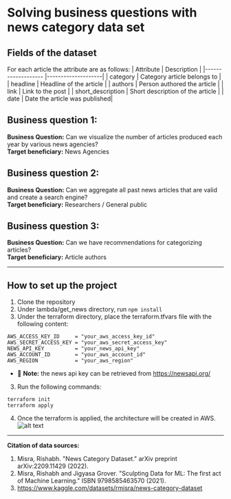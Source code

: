 # Solving business questions with news category data set

## Fields of the dataset

For each article the attribute are as follows:
| Attribute | Description |
|------------------- |--------------------|
| category | Category article belongs to |
| headline | Headline of the article |
| authors | Person authored the article |
| link | Link to the post |
| short_description | Short description of the article |
| date | Date the article was published|

## Business question 1:

**Business Question:** Can we visualize the number of articles produced each year by various news agencies?<br/>
**Target beneficiary:** News Agencies

## Business question 2:

**Business Question:** Can we aggregate all past news articles that are valid and create a search engine? <br/>
**Target beneficiary:** Researchers / General public

## Business question 3:

**Business Question:** Can we have recommendations for categorizing articles? <br/>
**Target beneficiary:** Article authors

---

## How to set up the project

1. Clone the repository
2. Under lambda/get_news directory, run `npm install`
3. Under the terraform directory, place the terraform.tfvars file with the following content:

```
AWS_ACCESS_KEY_ID     = "your_aws_access_key_id"
AWS_SECRET_ACCESS_KEY = "your_aws_secret_access_key"
NEWS_API_KEY          = "your_news_api_key"
AWS_ACCOUNT_ID        = "your_aws_account_id"
AWS_REGION            = "your_aws_region"
```

- :memo: **Note:** the news api key can be retrieved from https://newsapi.org/

3. Run the following commands:

```
terraform init
terraform apply
```

4. Once the terraform is applied, the architecture will be created in AWS.
   ![alt text](image.jpg)

---

**Citation of data sources:**

1. Misra, Rishabh. "News Category Dataset." arXiv preprint arXiv:2209.11429 (2022).
2. Misra, Rishabh and Jigyasa Grover. "Sculpting Data for ML: The first act of Machine Learning." ISBN 9798585463570 (2021).
3. https://www.kaggle.com/datasets/rmisra/news-category-dataset
